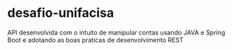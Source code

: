 # desafio-unifacisa
API desenvolvida com o intuito de manipular contas usando JAVA e Spring Boot e adotando as boas praticas de desenvolvimento REST
